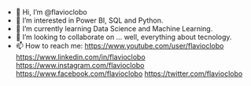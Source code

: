 - 👋 Hi, I’m @flavioclobo
- 👀 I’m interested in Power BI, SQL and Python.
- 🌱 I’m currently learning Data Science and Machine Learning.
- 💞️ I’m looking to collaborate on ... well, everything about tecnology.
- 📫 How to reach me: 
      https://www.youtube.com/user/flavioclobo
      https://www.linkedin.com/in/flavioclobo
      https://www.instagram.com/flavioclobo
      https://www.facebook.com/flavioclobo
      https://twitter.com/flavioclobo

<!---
flavioclobo/flavioclobo is a ✨ special ✨ repository because its `README.md` (this file) appears on your GitHub profile.
You can click the Preview link to take a look at your changes.
--->
